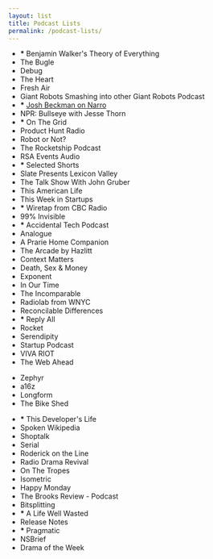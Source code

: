 ```yaml
---
layout: list
title: Podcast Lists
permalink: /podcast-lists/
---
```


- __*__ Benjamin Walker's Theory of Everything
- The Bugle
- Debug
- The Heart
- Fresh Air
- Giant Robots Smashing into other Giant Robots Podcast
- __*__ [Josh Beckman on Narro](http://narro.co)
- NPR: Bullseye with Jesse Thorn
- __*__ On The Grid
- Product Hunt Radio
- Robot or Not?
- The Rocketship Podcast
- RSA Events Audio
- __*__ Selected Shorts
- Slate Presents Lexicon Valley
- The Talk Show With John Gruber
- This American Life
- This Week in Startups
- __*__ Wiretap from CBC Radio
- 99% Invisible
- __*__ Accidental Tech Podcast
- Analogue
- A Prarie Home Companion
- The Arcade by Hazlitt
- Context Matters
- Death, Sex & Money
- Exponent
- In Our Time
- The Incomparable
- Radiolab from WNYC
- Reconcilable Differences
- __*__ Reply All
- Rocket
- Serendipity
- Startup Podcast
- VIVA RIOT
- The Web Ahead

<!--two items:-->

- Zephyr
- a16z
- Longform
- The Bike Shed

<!--two items:-->
- __*__ This Developer's Life
- Spoken Wikipedia
- Shoptalk
- Serial
- Roderick on the Line
- Radio Drama Revival
- On The Tropes
- Isometric
- Happy Monday
- The Brooks Review - Podcast
- Bitsplitting
- __*__ A Life Well Wasted
- Release Notes
- __*__ Pragmatic
- NSBrief
- Drama of the Week

